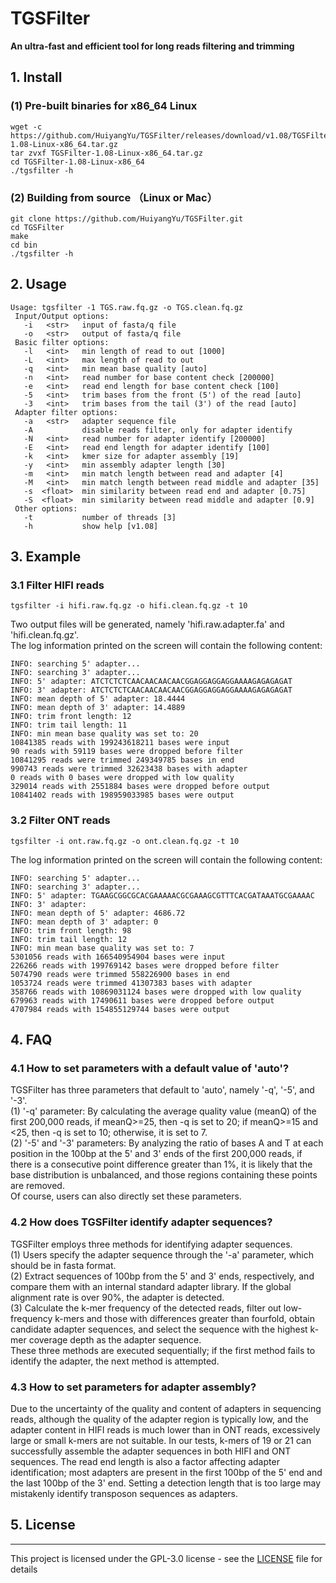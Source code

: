 # TGSFilter
<b> An ultra-fast and efficient tool for long reads filtering and trimming</b>

##  1. Install
### (1) Pre-built binaries for x86_64 Linux
```
wget -c https://github.com/HuiyangYu/TGSFilter/releases/download/v1.08/TGSFilter-1.08-Linux-x86_64.tar.gz
tar zvxf TGSFilter-1.08-Linux-x86_64.tar.gz
cd TGSFilter-1.08-Linux-x86_64
./tgsfilter -h
```
### (2) Building from source （Linux or Mac）
```
git clone https://github.com/HuiyangYu/TGSFilter.git
cd TGSFilter
make
cd bin
./tgsfilter -h
```
## 2. Usage
```
Usage: tgsfilter -1 TGS.raw.fq.gz -o TGS.clean.fq.gz
 Input/Output options:
   -i	<str>   input of fasta/q file
   -o	<str>   output of fasta/q file
 Basic filter options:
   -l	<int>   min length of read to out [1000]
   -L	<int>   max length of read to out
   -q	<int>   min mean base quality [auto]
   -n	<int>   read number for base content check [200000]
   -e	<int>   read end length for base content check [100]
   -5	<int>   trim bases from the front (5') of the read [auto]
   -3	<int>   trim bases from the tail (3') of the read [auto]
 Adapter filter options:
   -a	<str>   adapter sequence file 
   -A           disable reads filter, only for adapter identify
   -N	<int>   read number for adapter identify [200000]
   -E	<int>   read end length for adapter identify [100]
   -k	<int>   kmer size for adapter assembly [19]
   -y	<int>   min assembly adapter length [30]
   -m	<int>   min match length between read and adapter [4]
   -M	<int>   min match length between read middle and adapter [35]
   -s  <float>  min similarity between read end and adapter [0.75]
   -S  <float>  min similarity between read middle and adapter [0.9]
 Other options:
   -t           number of threads [3]
   -h           show help [v1.08]
```
## 3. Example

### 3.1 Filter HIFI reads
```
tgsfilter -i hifi.raw.fq.gz -o hifi.clean.fq.gz -t 10
```
Two output files will be generated, namely 'hifi.raw.adapter.fa' and 'hifi.clean.fq.gz'. <br>
The log information printed on the screen will contain the following content:
```
INFO: searching 5' adapter...
INFO: searching 3' adapter...
INFO: 5' adapter: ATCTCTCTCAACAACAACAACGGAGGAGGAGGAAAAGAGAGAGAT
INFO: 3' adapter: ATCTCTCTCAACAACAACAACGGAGGAGGAGGAAAAGAGAGAGAT
INFO: mean depth of 5' adapter: 18.4444
INFO: mean depth of 3' adapter: 14.4889
INFO: trim front length: 12
INFO: trim tail length: 11
INFO: min mean base quality was set to: 20
10841385 reads with 199243618211 bases were input
90 reads with 59119 bases were dropped before filter
10841295 reads were trimmed 249349785 bases in end
990743 reads were trimmed 32623438 bases with adapter
0 reads with 0 bases were dropped with low quality
329014 reads with 2551884 bases were dropped before output
10841402 reads with 198959033985 bases were output
```
### 3.2 Filter ONT reads
```
tgsfilter -i ont.raw.fq.gz -o ont.clean.fq.gz -t 10
```
The log information printed on the screen will contain the following content:
```
INFO: searching 5' adapter...
INFO: searching 3' adapter...
INFO: 5' adapter: TGAAGCGGCGCACGAAAAACGCGAAAGCGTTTCACGATAAATGCGAAAAC
INFO: 3' adapter: 
INFO: mean depth of 5' adapter: 4686.72
INFO: mean depth of 3' adapter: 0
INFO: trim front length: 98
INFO: trim tail length: 12
INFO: min mean base quality was set to: 7
5301056 reads with 166540954904 bases were input
226266 reads with 199769142 bases were dropped before filter
5074790 reads were trimmed 558226900 bases in end
1053724 reads were trimmed 41307383 bases with adapter
358766 reads with 10869031124 bases were dropped with low quality
679963 reads with 17490611 bases were dropped before output
4707984 reads with 154855129744 bases were output
```
## 4. FAQ
### 4.1 How to set parameters with a default value of 'auto'?
TGSFilter has three parameters that default to 'auto', namely '-q', '-5', and '-3'.<br>
(1) '-q' parameter: By calculating the average quality value (meanQ) of the first 200,000 reads, if meanQ>=25, then -q is set to 20; if meanQ>=15 and <25, then -q is set to 10; otherwise, it is set to 7.<br>
(2) '-5' and '-3' parameters: By analyzing the ratio of bases A and T at each position in the 100bp at the 5' and 3' ends of the first 200,000 reads, if there is a consecutive point difference greater than 1%, it is likely that the base distribution is unbalanced, and those regions containing these points are removed.<br>
Of course, users can also directly set these parameters.<br>

### 4.2 How does TGSFilter identify adapter sequences?
TGSFilter employs three methods for identifying adapter sequences.<br>
(1) Users specify the adapter sequence through the '-a' parameter, which should be in fasta format.<br>
(2) Extract sequences of 100bp from the 5' and 3' ends, respectively, and compare them with an internal standard adapter library. If the global alignment rate is over 90%, the adapter is detected.<br>
(3) Calculate the k-mer frequency of the detected reads, filter out low-frequency k-mers and those with differences greater than fourfold, obtain candidate adapter sequences, and select the sequence with the highest k-mer coverage depth as the adapter sequence.<br>
These three methods are executed sequentially; if the first method fails to identify the adapter, the next method is attempted. <br>

### 4.3 How to set parameters for adapter assembly?
Due to the uncertainty of the quality and content of adapters in sequencing reads, although the quality of the adapter region is typically low, and the adapter content in HIFI reads is much lower than in ONT reads, excessively large or small k-mers are not suitable. In our tests, k-mers of 19 or 21 can successfully assemble the adapter sequences in both HIFI and ONT sequences. The read end length is also a factor affecting adapter identification; most adapters are present in the first 100bp of the 5' end and the last 100bp of the 3' end. Setting a detection length that is too large may mistakenly identify transposon sequences as adapters.

## 5. License
-------

This project is licensed under the GPL-3.0 license - see the [LICENSE](LICENSE) file for details
